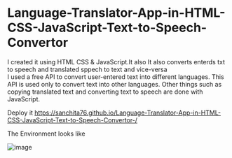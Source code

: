 # Language-Translator-App-in-HTML-CSS-JavaScript-Text-to-Speech-Convertor
I created it using HTML CSS & JavaScript.It also It also converts enterds txt to speech and translated sppech to text and vice-versa<br>
I used a free API to convert user-entered text into different languages.
This API is used only to convert text into other languages. Other things such as copying translated text and converting text to speech are done with JavaScript.

Deploy it https://sanchita76.github.io/Language-Translator-App-in-HTML-CSS-JavaScript-Text-to-Speech-Convertor-/

The Environment looks like 

![image](https://github.com/user-attachments/assets/f43e94d8-aae5-401f-a38c-d10cf1a62bb1)
